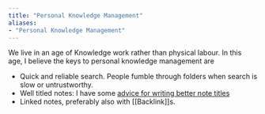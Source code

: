 ```yaml
---
title: "Personal Knowledge Management"
aliases:
- "Personal Knowledge Management"
---
```


We live in an age of Knowledge work rather than physical labour. In this age, I believe the keys to personal knowledge management are
- Quick and reliable search. People fumble through folders when search is slow or untrustworthy.
- Well titled notes: I have some [advice for writing better note titles](notes/Advice%20for%20writing%20better%20note%20titles)
- Linked notes, preferably also with [[Backlink]]s. 